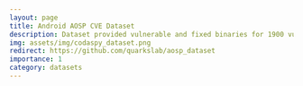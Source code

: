 ```yaml
---
layout: page
title: Android AOSP CVE Dataset
description: Dataset provided vulnerable and fixed binaries for 1900 vulnerabilities in multiples architectures x64, ARM, Aarch64. Released in 2021.
img: assets/img/codaspy_dataset.png
redirect: https://github.com/quarkslab/aosp_dataset
importance: 1
category: datasets
---
```

